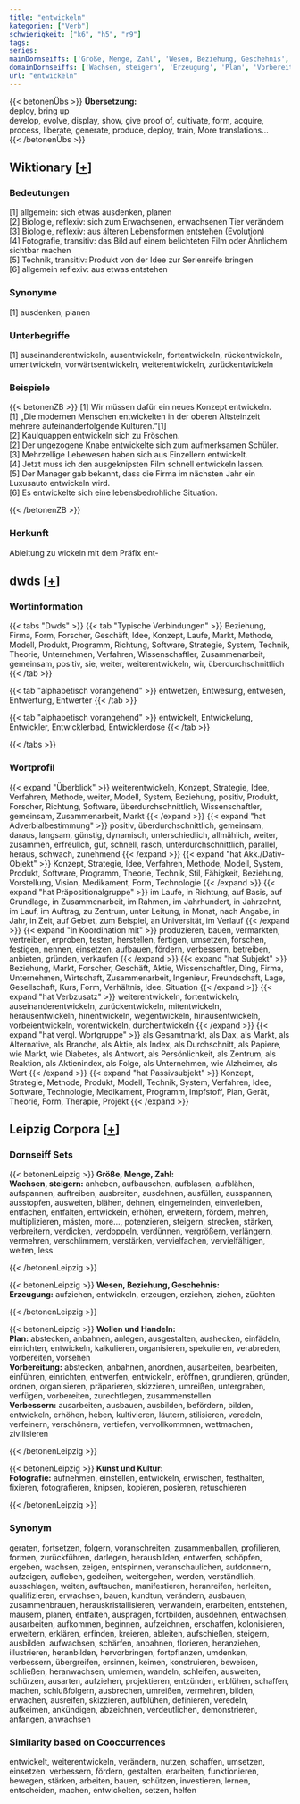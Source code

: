 ```yaml
---
title: "entwickeln"
kategorien: ["Verb"]
schwierigkeit: ["k6", "h5", "r9"]
tags:
series:
mainDornseiffs: ['Größe, Menge, Zahl', 'Wesen, Beziehung, Geschehnis', 'Wollen und Handeln', 'Kunst und Kultur']
domainDornseiffs: ['Wachsen, steigern', 'Erzeugung', 'Plan', 'Vorbereitung', 'Verbessern', 'Fotografie']
url: "entwickeln"
---
```


{{< betonenÜbs >}}
**Übersetzung:**  
deploy, bring up  
develop, evolve, display, show, give proof of, cultivate, form, acquire, process, liberate, generate, produce, deploy, train, More translations...  
{{< /betonenÜbs >}}

## Wiktionary [[+](https://de.wiktionary.org/wiki/entwickeln)]

### Bedeutungen
[1] allgemein: sich etwas ausdenken, planen  
[2] Biologie, reflexiv: sich zum Erwachsenen, erwachsenen Tier verändern  
[3] Biologie, reflexiv: aus älteren Lebensformen entstehen (Evolution)  
[4] Fotografie, transitiv: das Bild auf einem belichteten Film oder Ähnlichem sichtbar machen  
[5] Technik, transitiv: Produkt von der Idee zur Serienreife bringen  
[6] allgemein reflexiv: aus etwas entstehen  

### Synonyme
[1] ausdenken, planen  

### Unterbegriffe
[1] auseinanderentwickeln, ausentwickeln, fortentwickeln, rückentwickeln, umentwickeln, vorwärtsentwickeln, weiterentwickeln, zurückentwickeln  

### Beispiele
{{< betonenZB >}}
[1] Wir müssen dafür ein neues Konzept entwickeln.  
[1] „Die modernen Menschen entwickelten in der oberen Altsteinzeit mehrere aufeinanderfolgende Kulturen.“[1]  
[2] Kaulquappen entwickeln sich zu Fröschen.  
[2] Der ungezogene Knabe entwickelte sich zum aufmerksamen Schüler.  
[3] Mehrzellige Lebewesen haben sich aus Einzellern entwickelt.  
[4] Jetzt muss ich den ausgeknipsten Film schnell entwickeln lassen.  
[5] Der Manager gab bekannt, dass die Firma im nächsten Jahr ein Luxusauto entwickeln wird.  
[6] Es entwickelte sich eine lebensbedrohliche Situation.  

{{< /betonenZB >}}
### Herkunft
Ableitung zu wickeln mit dem Präfix ent-  



## dwds [[+](https://www.dwds.de/wb/entwickeln)]

### Wortinformation
{{< tabs "Dwds" >}}
{{< tab "Typische Verbindungen" >}}
Beziehung, Firma, Form, Forscher, Geschäft, Idee, Konzept, Laufe, Markt, Methode, Modell, Produkt, Programm, Richtung, Software, Strategie, System, Technik, Theorie, Unternehmen, Verfahren, Wissenschaftler, Zusammenarbeit, gemeinsam, positiv, sie, weiter, weiterentwickeln, wir, überdurchschnittlich
{{< /tab >}}

{{< tab "alphabetisch vorangehend" >}}
entwetzen, Entwesung, entwesen, Entwertung, Entwerter
{{< /tab >}}

{{< tab "alphabetisch vorangehend" >}}
entwickelt, Entwickelung, Entwickler, Entwicklerbad, Entwicklerdose
{{< /tab >}}

{{< /tabs >}}

### Wortprofil
{{< expand "Überblick" >}} weiterentwickeln, Konzept, Strategie, Idee, Verfahren, Methode, weiter, Modell, System, Beziehung, positiv, Produkt, Forscher, Richtung, Software, überdurchschnittlich, Wissenschaftler, gemeinsam, Zusammenarbeit, Markt {{< /expand >}}
{{< expand "hat Adverbialbestimmung" >}} positiv, überdurchschnittlich, gemeinsam, daraus, langsam, günstig, dynamisch, unterschiedlich, allmählich, weiter, zusammen, erfreulich, gut, schnell, rasch, unterdurchschnittlich, parallel, heraus, schwach, zunehmend {{< /expand >}}
{{< expand "hat Akk./Dativ-Objekt" >}} Konzept, Strategie, Idee, Verfahren, Methode, Modell, System, Produkt, Software, Programm, Theorie, Technik, Stil, Fähigkeit, Beziehung, Vorstellung, Vision, Medikament, Form, Technologie {{< /expand >}}
{{< expand "hat Präpositionalgruppe" >}} im Laufe, in Richtung, auf Basis, auf Grundlage, in Zusammenarbeit, im Rahmen, im Jahrhundert, in Jahrzehnt, im Lauf, im Auftrag, zu Zentrum, unter Leitung, in Monat, nach Angabe, in Jahr, in Zeit, auf Gebiet, zum Beispiel, an Universität, im Verlauf {{< /expand >}}
{{< expand "in Koordination mit" >}} produzieren, bauen, vermarkten, vertreiben, erproben, testen, herstellen, fertigen, umsetzen, forschen, festigen, nennen, einsetzen, aufbauen, fördern, verbessern, betreiben, anbieten, gründen, verkaufen {{< /expand >}}
{{< expand "hat Subjekt" >}} Beziehung, Markt, Forscher, Geschäft, Aktie, Wissenschaftler, Ding, Firma, Unternehmen, Wirtschaft, Zusammenarbeit, Ingenieur, Freundschaft, Lage, Gesellschaft, Kurs, Form, Verhältnis, Idee, Situation {{< /expand >}}
{{< expand "hat Verbzusatz" >}} weiterentwickeln, fortentwickeln, auseinanderentwickeln, zurückentwickeln, mitentwickeln, herausentwickeln, hinentwickeln, wegentwickeln, hinausentwickeln, vorbeientwickeln, vorentwickeln, durchentwickeln {{< /expand >}}
{{< expand "hat vergl. Wortgruppe" >}} als Gesamtmarkt, als Dax, als Markt, als Alternative, als Branche, als Aktie, als Index, als Durchschnitt, als Papiere, wie Markt, wie Diabetes, als Antwort, als Persönlichkeit, als Zentrum, als Reaktion, als Aktienindex, als Folge, als Unternehmen, wie Alzheimer, als Wert {{< /expand >}}
{{< expand "hat Passivsubjekt" >}} Konzept, Strategie, Methode, Produkt, Modell, Technik, System, Verfahren, Idee, Software, Technologie, Medikament, Programm, Impfstoff, Plan, Gerät, Theorie, Form, Therapie, Projekt {{< /expand >}}

## Leipzig Corpora [[+](https://corpora.uni-leipzig.de/en/res?word=entwickeln&corpusId=deu_newscrawl-public_2018)]

### Dornseiff Sets
{{< betonenLeipzig >}}
**Größe, Menge, Zahl:**  
**Wachsen, steigern:** anheben, aufbauschen, aufblasen, aufblähen, aufspannen, auftreiben, ausbreiten, ausdehnen, ausfüllen, ausspannen, ausstopfen, ausweiten, blähen, dehnen, eingemeinden, einverleiben, entfachen, entfalten, entwickeln, erhöhen, erweitern, fördern, mehren, multiplizieren, mästen, more..., potenzieren, steigern, strecken, stärken, verbreitern, verdicken, verdoppeln, verdünnen, vergrößern, verlängern, vermehren, verschlimmern, verstärken, vervielfachen, vervielfältigen, weiten, less  

{{< /betonenLeipzig >}}


{{< betonenLeipzig >}}
**Wesen, Beziehung, Geschehnis:**  
**Erzeugung:** aufziehen, entwickeln, erzeugen, erziehen, ziehen, züchten  

{{< /betonenLeipzig >}}


{{< betonenLeipzig >}}
**Wollen und Handeln:**  
**Plan:** abstecken, anbahnen, anlegen, ausgestalten, aushecken, einfädeln, einrichten, entwickeln, kalkulieren, organisieren, spekulieren, verabreden, vorbereiten, vorsehen  
**Vorbereitung:** abstecken, anbahnen, anordnen, ausarbeiten, bearbeiten, einführen, einrichten, entwerfen, entwickeln, eröffnen, grundieren, gründen, ordnen, organisieren, präparieren, skizzieren, umreißen, untergraben, verfügen, vorbereiten, zurechtlegen, zusammenstellen  
**Verbessern:** ausarbeiten, ausbauen, ausbilden, befördern, bilden, entwickeln, erhöhen, heben, kultivieren, läutern, stilisieren, veredeln, verfeinern, verschönern, vertiefen, vervollkommnen, wettmachen, zivilisieren  

{{< /betonenLeipzig >}}


{{< betonenLeipzig >}}
**Kunst und Kultur:**  
**Fotografie:** aufnehmen, einstellen, entwickeln, erwischen, festhalten, fixieren, fotografieren, knipsen, kopieren, posieren, retuschieren  

{{< /betonenLeipzig >}}

### Synonym
geraten, fortsetzen, folgern, voranschreiten, zusammenballen, profilieren, formen, zurückführen, darlegen, herausbilden, entwerfen, schöpfen, ergeben, wachsen, zeigen, entspinnen, veranschaulichen, aufdonnern, aufzeigen, aufleben, gedeihen, weitergehen, werden, verständlich, ausschlagen, weiten, auftauchen, manifestieren, heranreifen, herleiten, qualifizieren, erwachsen, bauen, kundtun, verändern, ausbauen, zusammenbrauen, herauskristallisieren, verwandeln, erarbeiten, entstehen, mausern, planen, entfalten, ausprägen, fortbilden, ausdehnen, entwachsen, ausarbeiten, aufkommen, beginnen, aufzeichnen, erschaffen, kolonisieren, erweitern, erklären, erfinden, kreieren, ableiten, aufschießen, steigern, ausbilden, aufwachsen, schärfen, anbahnen, florieren, heranziehen, illustrieren, heranbilden, hervorbringen, fortpflanzen, umdenken, verbessern, übergreifen, ersinnen, keimen, konstruieren, beweisen, schließen, heranwachsen, umlernen, wandeln, schleifen, ausweiten, schürzen, ausarten, aufziehen, projektieren, entzünden, erblühen, schaffen, machen, schlußfolgern, ausbrechen, umreißen, vermehren, bilden, erwachen, ausreifen, skizzieren, aufblühen, definieren, veredeln, aufkeimen, ankündigen, abzeichnen, verdeutlichen, demonstrieren, anfangen, anwachsen


### Similarity based on Cooccurrences
entwickelt, weiterentwickeln, verändern, nutzen, schaffen, umsetzen, einsetzen, verbessern, fördern, gestalten, erarbeiten, funktionieren, bewegen, stärken, arbeiten, bauen, schützen, investieren, lernen, entscheiden, machen, entwickelten, setzen, helfen

